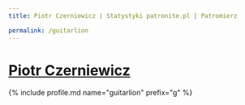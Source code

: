 ```yaml
---
title: Piotr Czerniewicz | Statystyki patronite.pl | Patromierz

permalink: /guitarlion
---
```


# [Piotr Czerniewicz](https://patronite.pl/guitarlion)

{% include profile.md name="guitarlion" prefix="g" %}
